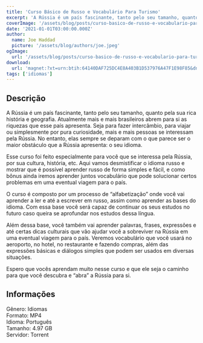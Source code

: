 ```yaml
---
title: 'Curso Básico de Russo e Vocabulário Para Turismo'
excerpt: 'A Rússia é um país fascinante, tanto pelo seu tamanho, quanto pela sua rica história e geografia. Atualmente mais e mais brasileiros abrem para si as riquezas que esse país apresenta. Seja para fazer intercâmbio, para viajar ou simplesmente por pura curiosidade, mais e mais pessoas se inte'
coverImage: '/assets/blog/posts/curso-basico-de-russo-e-vocabulario-para-turismo.jpg'
date: '2021-01-01T03:00:00.000Z'
author:
  name: Joe Haddad
  picture: '/assets/blog/authors/joe.jpeg'
ogImage:
  url: '/assets/blog/posts/curso-basico-de-russo-e-vocabulario-para-turismo.jpg'
download:
  url: 'magnet:?xt=urn:btih:64140DAF725DC4E8A403B1D537976A47F1E98F85&dn=Curso%20B%c3%a1sico%20de%20Russo%20e%20Vocabul%c3%a1rio%20Para%20Turismo%20-%20Dimitri%20Olegovich%20Bobrovnikov&tr=udp%3a%2f%2ftracker.openbittorrent.com%3a1337%2fannounce&tr=udp%3a%2f%2ftracker.opentrackr.org%3a1337%2fannounce'
tags: ['idiomas']
---
```

<h2>Descrição</h2>
<p></p><p>A Rússia é um país fascinante, tanto pelo seu tamanho, quanto pela sua rica história e geografia. Atualmente mais e mais brasileiros abrem para si as riquezas que esse país apresenta. Seja para fazer intercâmbio, para viajar ou simplesmente por pura curiosidade, mais e mais pessoas se interessam pela Rússia. No entanto, elas sempre se deparam com o que parece ser o maior obstáculo que a Rússia apresenta: o seu idioma.</p><p>Esse curso foi feito especialmente para você que se interessa pela Rússia, por sua cultura, história, etc. Aqui vamos desmistificar o idioma russo e mostrar que é possível aprender russo de forma simples e fácil, e como bônus ainda iremos aprender juntos vocabulário que pode solucionar certos problemas em uma eventual viagem para o país.</p><p>O curso é composto por um processo de “alfabetização” onde você vai aprender a ler e até a escrever em russo, assim como aprender as bases do idioma. Com essa base você será capaz de continuar os seus estudos no futuro caso queira se aprofundar nos estudos dessa língua.</p><p>Além dessa base, você também vai aprender palavras, frases, expressões e até certas dicas culturais que vão ajudar você a sobreviver na Rússia em uma eventual viagem para o país. Veremos vocabulário que você usará no aeroporto, no hotel, no restaurante e fazendo compras, além das expressões básicas e diálogos simples que podem ser usados em diversas situações.</p><p>Espero que vocês aprendam muito nesse curso e que ele seja o caminho para que você descubra e “abra” a Rússia para si.</p><h2>Informações</h2><p>Gênero: Idiomas<br/>Formato: MP4<br/>Idioma: Português<br/>Tamanho: 4.97 GB<br/>Servidor: Torrent</p>